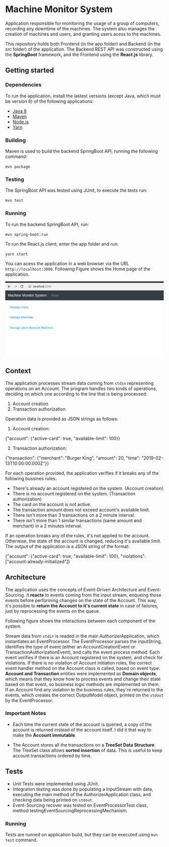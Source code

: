 # Machine Monitor System

Application responsible for monitoring the usage of a group of computers, recording any downtime of the machines.
The system also manages the creation of machines and users, and granting users acess to the machines.

This repository holds both Frontend (in the app folder) and Backend (in the src folder) of the application. The Backend
REST API was constructed using the **SpringBoot** framework, and the Frontend using the **React.js** library.  

## Getting started

### Dependencies

To run the application, install the lastest versions (except Java, which must be version 8) 
of the following applications:

- [Java 8](https://www.java.com/pt_BR/download/)
- [Maven](https://maven.apache.org/)
- [Node.js](https://nodejs.org/en/)
- [Yarn](https://yarnpkg.com/)

### Building

Maven is used to build the backend SpringBoot API, running the following command:

`mvn package`

### Testing 

The SpringBoot API was tested using JUnit, to execute the tests run:

`mvn test`

### Running 

To run the backend SpringBoot API, run:

 `mvn spring-boot:run`
 
To run the React.js client, enter the app folder and run:

`yarn start`

You can acess the application in a web browser via the URL `http://localhost:3000`. Following Figure shows the Home 
page of the application.

![alt text](./src/main/resources/machine_monitor_home.png "MachineMonitor")

## Context

The application processes stream data coming from `stdin` representing operations on an Account.
The program handles two kinds of operations, deciding on which one according to the line that is being processed:

1.  Account creation
2.  Transaction authorization

Operation data is provided as JSON strings as follows:

1. Account creation:

{"account": {"active-card": true, "available-limit": 100}}

2. Transaction authorization:

{"transaction": {"merchant": "Burger King", "amount": 20, "time": "2019-02-13T10:00:00.000Z"}}

For each operation provided, the application verifies if it breaks any of the following bussines rules:

* There's already an account registered on the system. (Account creation)
* There is no account registered on the system. (Transaction authorization)
* The card on the account is not active.
* The transaction amount does not exceed account's available limit.
* There isn't more than 3 transactions on a 2 minute interval.
* There isn't more than 1 similar transactions (same amount and merchant) in a 2 minutes interval.

If an operation breaks any of the rules, it's not applied to the account. Otherwise, the state of the account 
is changed, reducing it's available limit. The output of the application is a JSON string of the format:

{"account": {"active-card": true, "available-limit": 100}, "violations": \["account-already-initialized"\]}

## Architecture

The application uses the concepts of Event-Driven Architecture and Event-Sourcing. It **reacts** to events coming from 
the input stream, enqueing those events before performing changes on the state of the Account. This way, it's possible 
to **return the Account to it's current state** in case of failures, just by reprocessing the events on the queue.

Following figure shows the interactions between each component of the system.

Stream data from `stdin` is readed in the main AuthorizerApplication, which instantiates an EventProcessor. The EventProcessor
parses the inputString, identifies the type of event (either an AccountCreationEvent or TransactionAuthorizationEvent),
and calls the event process method. Each event verifies if there is an Account registered on the system, and check for
violations. If there is no violation of Account initiation rules, the correct event handler method on the Account class
is called, based on event type. **Account and Transaction** entities were implemented as **Domain objects**, which means that
they know how to process events and change their state based on that event, so business logic methods are implemented on them.
If an Account find any violation to the business rules, they're returned to the events, which creates the correct 
OutputModel object, printed on the `stdout` by the EventProcessor.

### Important Notes

* Each time the current state of the account is queried, a copy of the account is returned instead of the account itself.
I did it that way to make the **Account immutable**.

* The Account stores all the transactions on a **TreeSet Data Structure**. The TreeSet class allows **sorted insertion** of data.
This is useful to keep account transactions ordered by time.

## Tests

* Unit Tests were implemented using JUnit.
* Integration testing was done by populating a InputStream with data, executing the main method of the AuthorizerApplication
class, and checking data being printed on `stdout`.
* Event-Sourcing recover was tested on EventProcessorTest class, method testingEventSourcingReprocessingMechanism.

### Running

Tests are runned on application build, but they can be executed using `mvn test` command.
